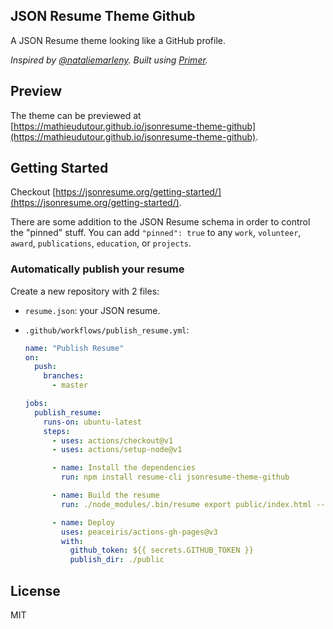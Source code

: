 ## JSON Resume Theme Github

A JSON Resume theme looking like a GitHub profile.

_Inspired by [@nataliemarleny](https://twitter.com/nataliemarleny). Built using [Primer](https://primer.style/css)._

## Preview

The theme can be previewed at [https://mathieudutour.github.io/jsonresume-theme-github](https://mathieudutour.github.io/jsonresume-theme-github).

## Getting Started

Checkout [https://jsonresume.org/getting-started/](https://jsonresume.org/getting-started/).

There are some addition to the JSON Resume schema in order to control the "pinned" stuff.
You can add `"pinned": true` to any `work`, `volunteer`, `award`, `publications`, `education`, or `projects`.

### Automatically publish your resume

Create a new repository with 2 files:

- `resume.json`: your JSON resume.
- `.github/workflows/publish_resume.yml`:

  ```yaml
  name: "Publish Resume"
  on:
    push:
      branches:
        - master

  jobs:
    publish_resume:
      runs-on: ubuntu-latest
      steps:
        - uses: actions/checkout@v1
        - uses: actions/setup-node@v1

        - name: Install the dependencies
          run: npm install resume-cli jsonresume-theme-github

        - name: Build the resume
          run: ./node_modules/.bin/resume export public/index.html --theme github

        - name: Deploy
          uses: peaceiris/actions-gh-pages@v3
          with:
            github_token: ${{ secrets.GITHUB_TOKEN }}
            publish_dir: ./public
  ```

## License

MIT
